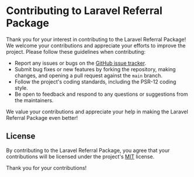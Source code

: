 # Contributing to Laravel Referral Package

Thank you for your interest in contributing to the Laravel Referral Package! We welcome your contributions and appreciate your efforts to improve the project. Please follow these guidelines when contributing:

- Report any issues or bugs on the [GitHub issue tracker](https://github.com/jijunair/laravel-referral/issues).
- Submit bug fixes or new features by forking the repository, making changes, and opening a pull request against the `main` branch.
- Follow the project's coding standards, including the PSR-12 coding style.
- Be open to feedback and respond to any questions or suggestions from the maintainers.

We value your contributions and appreciate your help in making the Laravel Referral Package even better!

## License

By contributing to the Laravel Referral Package, you agree that your contributions will be licensed under the project's [MIT](LICENSE) license.

Thank you for your contributions!

